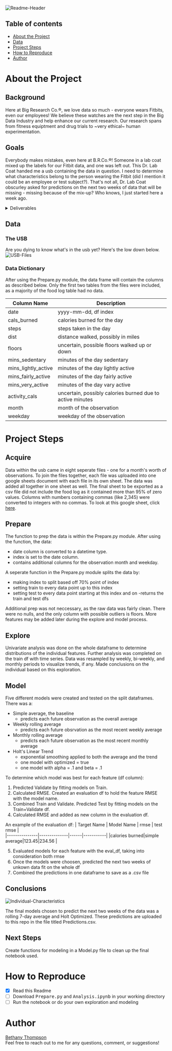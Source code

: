 ![Readme-Header](https://i.pinimg.com/originals/13/c2/8a/13c28a37e6742c5a981e182467acf2ee.png)  

## Table of contents
- [About the Project](https://github.com/ThompsonBethany01/Its-About-Time-Series#About-the-Project)
- [Data](https://github.com/ThompsonBethany01/Its-About-Time-Series#Data)
- [Project Steps](https://github.com/ThompsonBethany01/Its-About-Time-Series#Project-Steps)
- [How to Reproduce](https://github.com/ThompsonBethany01/Its-About-Time-Series#How-to-Reproduce)
- [Author](https://github.com/ThompsonBethany01/Its-About-Time-Series#Author)

# About the Project
## Background
Here at Big Research Co.®, we love data so much - everyone wears Fitbits, even our employees! We believe these watches are the next step in the Big Data Industry and help enhance our current research. Our research spans from fitness equiptment and drug trials to ~very ethical~ human experimentation.

## Goals
Everybody makes mistakes, even here at B.R.Co.®! Someone in a lab coat mixed up the labels for our Fitbit data, and one was left out. This Dr. Lab Coat handed me a usb containing the data in question. I need to determine what characteristics belong to the person wearing the Fitbit (did I mention it could be an employee or test subject?). That's not all, Dr. Lab Coat obscurley asked for predictions on the next two weeks of data that will be missing - missing because of the mix-up? Who knows, I just started here a week ago.

<details>
  <summary>Deliverables</summary> 
  
   - Predictions.csv  
      - a file of predictions for the missing two weeks of data  
   - Analysis.ipynb  
      - notebook detailing the process to obtain my predictions and conclusions
   - Prepare.ipynb   
      - notebook detailing the process to clean the data from raw to finished
   - Summary of the data   
      - what was the individual like?
   - Presentation  
      - two content slides  
      - at least one visual
  
</details>  

## Data 
### The USB
Are you dying to know what's in the usb yet? Here's the low down below.  
![USB-Files](https://i.pinimg.com/originals/d8/6f/22/d86f2200de039786ecec46658534e186.png)  
### Data Dictionary
After using the Prepare.py module, the data frame will contain the columns as described below. Only the first two tables from the files were included, as a majority of the food log table had no data.   

| Column Name         | Description                                               |
|---------------------|-----------------------------------------------------------|
| date                | yyyy-mm-dd, df index                                      |
| cals_burned         | calories burned for the day                               |
| steps               | steps taken in the day                                    |
| dist                | distance walked, possibly in miles                        |
| floors              | uncertain, possible floors walked up or down              |
| mins_sedentary      | minutes of the day sedentary                              |
| mins_lightly_active | minutes of the day lightly active                         |
| mins_fairly_active  | minutes of the day fairly active                          |
| mins_very_active    | minutes of the day vary active                            |
| activity_cals       | uncertain, possibly calories burned due to active minutes |
| month               | month of the observation                                  |
| weekday             | weekday of the observation                                |  

# Project Steps
## Acquire
Data within the usb came in eight seperate files - one for a month's worth of observations. To join the files together, each file was uploaded into one google sheets document with each file in its own sheet. The data was added all together in one sheet as well. The final sheet to be exported as a csv file did not include the food log as it contained more than 95% of zero values. Columns with numbers containing commas (like 2,345) were converted to integers with no commas. To look at this google sheet, click [here](https://docs.google.com/spreadsheets/d/1ZjPl1BCtA8K_U5_0DT94LAOfqYanNKf2_9_B4tespWA/edit?usp=sharing).
## Prepare
The function to prep the data is within the Prepare.py module. After using the function, the data:
- date column is converted to a datetime type.  
- index is set to the date column.  
- contains additional columns for the observation month and weekday.  

A seperate function in the Prepare.py module splits the data by:
- making index to split based off 70% point of index
- setting train to every data point up to this index
- setting test to every data point starting at this index and on
-returns the train and test dfs

Additional prep was not neccessary, as the raw data was fairly clean. There were no nulls, and the only column with possible outliers is floors. More features may be added later during the explore and model process.
## Explore
Univariate analysis was done on the whole dataframe to determine distributions of the individual features. Further analysis was completed on the train df with time series. Data was resampled by weekly, bi-weekly, and monthly periods to visualize trends, if any. Made conclusions on the individual based on this exploration.

## Model
Five different models were created and tested on the split dataframes. There was a:  
- Simple average, the baseline
  - predicts each future observation as the overall average
- Weekly rolling average
  - predicts each future obsrvation as the most recent weekly average
- Monthly rolling average
  - predicts each future observation as the most recent monthly average
- Holt's Linear Trend
  - exponential smoothing applied to both the average and the trend
  - one model with optimized = true
  - one model with alpha = .1 and beta = .1
  
To determine which model was best for each feature (df column):
1. Predicted Validate by fitting models on Train.
2. Calculated RMSE. Created an evaluation df to hold the feature RMSE with the model name.
3. Combined Train and Validate. Predicted Test by fitting models on the Train+Validate df.
4. Calculated RMSE and added as new column in the evaluation df.  

An example of the evaluation df:
| Target Name   | Model Name   | rmse | test rmse |  
|---------------|--------------|------|-----------|
|calories burned|simple average|123.45|234.56     |

5. Evaluated models for each feature with the eval_df, taking into consideration both rmse
6. Once the models were choosen, predicted the next two weeks of unkown data fit on the whole df
7. Combined the predictions in one dataframe to save as a .csv file

## Conclusions 
![Individual-Characteristics](https://i.pinimg.com/originals/29/90/84/299084d50764c7338477fd3c2355d234.png)  

The final models chosen to predict the next two weeks of the data was a rolling 7-day average and Holt Optimized. These predictions are uploaded to this repo in the file titled Predictions.csv.

## Next Steps
Create functions for modeling in a Model.py file to clean up the final notebook used.

# How to Reproduce
- [x] Read this Readme
- [ ] Download <kbd>Prepare.py</kbd> and <kbd>Analysis.ipynb</kbd> in your working directory
- [ ] Run the notebook or do your own exploration and modeling

# Author
[Bethany Thompson](https://github.com/ThompsonBethany01)   
Feel free to reach out to me for any questions, comment, or suggestions!
